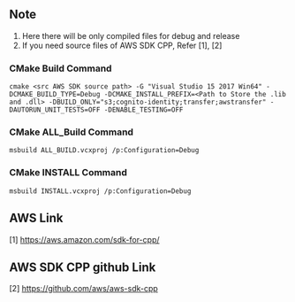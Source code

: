 
## Note
1. Here there will be only compiled files for debug and release
2. If you need source files of AWS SDK CPP, Refer [1], [2]

### CMake Build Command
```
cmake <src AWS SDK source path> -G "Visual Studio 15 2017 Win64" -DCMAKE_BUILD_TYPE=Debug -DCMAKE_INSTALL_PREFIX=<Path to Store the .lib and .dll> -DBUILD_ONLY="s3;cognito-identity;transfer;awstransfer" -DAUTORUN_UNIT_TESTS=OFF -DENABLE_TESTING=OFF
```

### CMake ALL_Build Command
```
msbuild ALL_BUILD.vcxproj /p:Configuration=Debug 
```

### CMake INSTALL Command
```
msbuild INSTALL.vcxproj /p:Configuration=Debug
```

## AWS Link
[1] https://aws.amazon.com/sdk-for-cpp/

## AWS SDK CPP github Link
[2] https://github.com/aws/aws-sdk-cpp